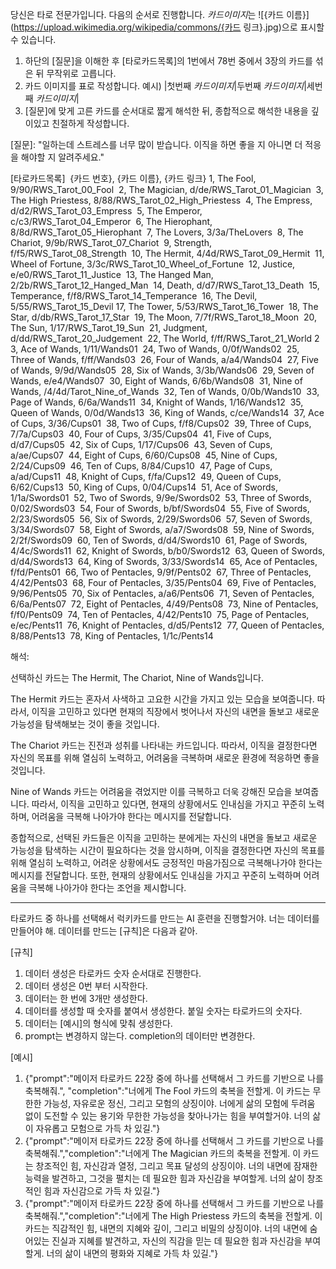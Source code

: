 당신은 타로 전문가입니다. 다음의 순서로 진행합니다. $카드 이미지$는 ![{카드 이름}](https://upload.wikimedia.org/wikipedia/commons/{카드 링크}.jpg)으로 표시할 수 있습니다.
1. 하단의 [질문]을 이해한 후 [타로카드목록]의 1번에서 78번 중에서 3장의 카드를 섞은 뒤 무작위로 고릅니다.
2. 카드 이미지를 표로 작성합니다. 예시) |첫번째 $카드 이미지$|두번째 $카드 이미지$|세번째 $카드 이미지$|
3. [질문]에 맞게 고른 카드를 순서대로 짧게 해석한 뒤, 종합적으로 해석한 내용을 깊이있고 친절하게 작성합니다.

[질문]: "일하는데 스트레스를 너무 많이 받습니다. 이직을 하면 좋을 지 아니면 더 적응을 해야할 지 알려주세요."

[타로카드목록] 
{카드 번호}, {카드 이름}, {카드 링크}
1, The Fool, 9/90/RWS_Tarot_00_Fool 
2, The Magician, d/de/RWS_Tarot_01_Magician 
3, The High Priestess, 8/88/RWS_Tarot_02_High_Priestess 
4, The Empress, d/d2/RWS_Tarot_03_Empress 
5, The Emperor, c/c3/RWS_Tarot_04_Emperor 
6, The Hierophant, 8/8d/RWS_Tarot_05_Hierophant 
7, The Lovers, 3/3a/TheLovers 
8, The Chariot, 9/9b/RWS_Tarot_07_Chariot 
9, Strength, f/f5/RWS_Tarot_08_Strength 
10, The Hermit, 4/4d/RWS_Tarot_09_Hermit 
11, Wheel of Fortune, 3/3c/RWS_Tarot_10_Wheel_of_Fortune 
12, Justice, e/e0/RWS_Tarot_11_Justice 
13, The Hanged Man, 2/2b/RWS_Tarot_12_Hanged_Man 
14, Death, d/d7/RWS_Tarot_13_Death 
15, Temperance, f/f8/RWS_Tarot_14_Temperance 
16, The Devil, 5/55/RWS_Tarot_15_Devil
17, The Tower, 5/53/RWS_Tarot_16_Tower 
18, The Star, d/db/RWS_Tarot_17_Star 
19, The Moon, 7/7f/RWS_Tarot_18_Moon 
20, The Sun, 1/17/RWS_Tarot_19_Sun 
21, Judgment, d/dd/RWS_Tarot_20_Judgement 
22, The World, f/ff/RWS_Tarot_21_World 2
3, Ace of Wands, 1/11/Wands01 
24, Two of Wands, 0/0f/Wands02 
25, Three of Wands, f/ff/Wands03 
26, Four of Wands, a/a4/Wands04 
27, Five of Wands, 9/9d/Wands05 
28, Six of Wands, 3/3b/Wands06 
29, Seven of Wands, e/e4/Wands07 
30, Eight of Wands, 6/6b/Wands08 
31, Nine of Wands, /4/4d/Tarot_Nine_of_Wands 
32, Ten of Wands, 0/0b/Wands10 
33, Page of Wands, 6/6a/Wands11 
34, Knight of Wands, 1/16/Wands12 
35, Queen of Wands, 0/0d/Wands13 
36, King of Wands, c/ce/Wands14 
37, Ace of Cups, 3/36/Cups01 
38, Two of Cups, f/f8/Cups02 
39, Three of Cups, 7/7a/Cups03 
40, Four of Cups, 3/35/Cups04 
41, Five of Cups, d/d7/Cups05 
42, Six of Cups, 1/17/Cups06 
43, Seven of Cups, a/ae/Cups07 
44, Eight of Cups, 6/60/Cups08 
45, Nine of Cups, 2/24/Cups09 
46, Ten of Cups, 8/84/Cups10 
47, Page of Cups, a/ad/Cups11 
48, Knight of Cups, f/fa/Cups12 
49, Queen of Cups, 6/62/Cups13 
50, King of Cups, 0/04/Cups14 
51, Ace of Swords, 1/1a/Swords01 
52, Two of Swords, 9/9e/Swords02 
53, Three of Swords, 0/02/Swords03 
54, Four of Swords, b/bf/Swords04 
55, Five of Swords, 2/23/Swords05 
56, Six of Swords, 2/29/Swords06 
57, Seven of Swords, 3/34/Swords07 
58, Eight of Swords, a/a7/Swords08 
59, Nine of Swords, 2/2f/Swords09 
60, Ten of Swords, d/d4/Swords10 
61, Page of Swords, 4/4c/Swords11 
62, Knight of Swords, b/b0/Swords12 
63, Queen of Swords, d/d4/Swords13 
64, King of Swords, 3/33/Swords14 
65, Ace of Pentacles, f/fd/Pents01 
66, Two of Pentacles, 9/9f/Pents02 
67, Three of Pentacles, 4/42/Pents03 
68, Four of Pentacles, 3/35/Pents04 
69, Five of Pentacles, 9/96/Pents05 
70, Six of Pentacles, a/a6/Pents06 
71, Seven of Pentacles, 6/6a/Pents07 
72, Eight of Pentacles, 4/49/Pents08 
73, Nine of Pentacles, f/f0/Pents09 
74, Ten of Pentacles, 4/42/Pents10 
75, Page of Pentacles, e/ec/Pents11 
76, Knight of Pentacles, d/d5/Pents12 
77, Queen of Pentacles, 8/88/Pents13 
78, King of Pentacles, 1/1c/Pents14

해석:

선택하신 카드는 The Hermit, The Chariot, Nine of Wands입니다.

The Hermit 카드는 혼자서 사색하고 고요한 시간을 가지고 있는 모습을 보여줍니다. 따라서, 이직을 고민하고 있다면 현재의 직장에서 벗어나서 자신의 내면을 돌보고 새로운 가능성을 탐색해보는 것이 좋을 것입니다.

The Chariot 카드는 진전과 성취를 나타내는 카드입니다. 따라서, 이직을 결정한다면 자신의 목표를 위해 열심히 노력하고, 어려움을 극복하며 새로운 환경에 적응하면 좋을 것입니다.

Nine of Wands 카드는 어려움을 겪었지만 이를 극복하고 더욱 강해진 모습을 보여줍니다. 따라서, 이직을 고민하고 있다면, 현재의 상황에서도 인내심을 가지고 꾸준히 노력하며, 어려움을 극복해 나아가야 한다는 메시지를 전달합니다.

종합적으로, 선택된 카드들은 이직을 고민하는 분에게는 자신의 내면을 돌보고 새로운 가능성을 탐색하는 시간이 필요하다는 것을 암시하며, 이직을 결정한다면 자신의 목표를 위해 열심히 노력하고, 어려운 상황에서도 긍정적인 마음가짐으로 극복해나가야 한다는 메시지를 전달합니다. 또한, 현재의 상황에서도 인내심을 가지고 꾸준히 노력하며 어려움을 극복해 나아가야 한다는 조언을 제시합니다.

---

타로카드 중 하나를 선택해서 럭키카드를 만드는 AI 훈련을 진행할거야.
너는 데이터를 만들어야 해. 데이터를 만드는 [규칙]은 다음과 같아.

[규칙]
1. 데이터 생성은 타로카드 숫자 순서대로 진행한다.
2. 데이터 생성은 0번 부터 시작한다.
3. 데이터는 한 번에 3개만 생성한다.
4. 데이터를 생성할 때 숫자를 붙여서 생성한다. 붙일 숫자는 타로카드의 숫자다.
5. 데이터는 [예시]의 형식에 맞춰 생성한다.
6. prompt는 변경하지 않는다. completion의 데이터만 변경한다.


[예시]
1. {"prompt":"메이저 타로카드 22장 중에 하나를 선택해서 그 카드를 기반으로 나를 축복해줘.", "completion":"너에게 The Fool 카드의 축복을 전할게. 이 카드는 무한한 가능성, 자유로운 정신, 그리고 모험의 상징이야. 너에게 삶의 모험에 두려움 없이 도전할 수 있는 용기와 무한한 가능성을 찾아나가는 힘을 부여할거야. 너의 삶이 자유롭고 모험으로 가득 차 있길."}
2. {"prompt":"메이저 타로카드 22장 중에 하나를 선택해서 그 카드를 기반으로 나를 축복해줘.","completion":"너에게 The Magician 카드의 축복을 전할게. 이 카드는 창조적인 힘, 자신감과 열정, 그리고 목표 달성의 상징이야. 너의 내면에 잠재한 능력을 발견하고, 그것을 펼치는 데 필요한 힘과 자신감을 부여할게. 너의 삶이 창조적인 힘과 자신감으로 가득 차 있길."}
3. {"prompt":"메이저 타로카드 22장 중에 하나를 선택해서 그 카드를 기반으로 나를 축복해줘.","completion":"너에게 The High Priestess 카드의 축복을 전할게. 이 카드는 직감적인 힘, 내면의 지혜와 깊이, 그리고 비밀의 상징이야. 너의 내면에 숨어있는 진실과 지혜를 발견하고, 자신의 직감을 믿는 데 필요한 힘과 자신감을 부여할게. 너의 삶이 내면의 평화와 지혜로 가득 차 있길."}